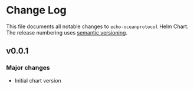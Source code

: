 # Change Log

This file documents all notable changes to `echo-oceanprotocol` Helm Chart. The release
numbering uses [semantic versioning](http://semver.org).

## v0.0.1

### Major changes

* Initial chart version

